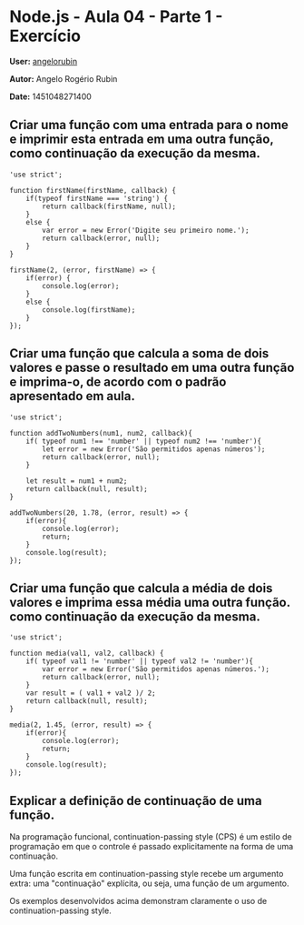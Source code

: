 # Node.js - Aula 04 - Parte 1 - Exercício

**User:** [angelorubin](https://github.com/angelorubin)

**Autor:** Angelo Rogério Rubin

**Date:** 1451048271400

## Criar uma função com uma entrada para o nome e imprimir esta entrada em uma outra função, como continuação da execução da mesma.
  
    'use strict';

    function firstName(firstName, callback) {
        if(typeof firstName === 'string') {
            return callback(firstName, null);
        }
        else {
            var error = new Error('Digite seu primeiro nome.');
            return callback(error, null);
        }
    }

    firstName(2, (error, firstName) => {
        if(error) {
            console.log(error);
        }
        else {
            console.log(firstName);
        }
    });


## Criar uma função que calcula a soma de dois valores e passe o resultado em uma outra função e imprima-o, de acordo com o padrão apresentado em aula.

    'use strict';

    function addTwoNumbers(num1, num2, callback){
        if( typeof num1 !== 'number' || typeof num2 !== 'number'){
            let error = new Error('São permitidos apenas números');
            return callback(error, null);
        }

        let result = num1 + num2;
        return callback(null, result);
    }

    addTwoNumbers(20, 1.78, (error, result) => {
        if(error){
            console.log(error);
            return;
        }
        console.log(result);
    });
    

## Criar uma função que calcula a média de dois valores e imprima essa média uma outra função. como continuação da execução da mesma.

    'use strict';

    function media(val1, val2, callback) {
        if( typeof val1 != 'number' || typeof val2 != 'number'){
            var error = new Error('São permitidos apenas números.');
            return callback(error, null);
        }
        var result = ( val1 + val2 )/ 2;
        return callback(null, result);
    }

    media(2, 1.45, (error, result) => {
        if(error){
            console.log(error);
            return;
        }
        console.log(result);
    });

## Explicar a definição de continuação de uma função.

Na programação funcional, continuation-passing style (CPS) é um estilo de programação em que o controle é passado explicitamente na forma de uma continuação. 

Uma função escrita em continuation-passing style recebe um argumento extra: uma "continuação" explícita, ou seja, uma função de um argumento.

Os exemplos desenvolvidos acima demonstram claramente o uso de continuation-passing style.